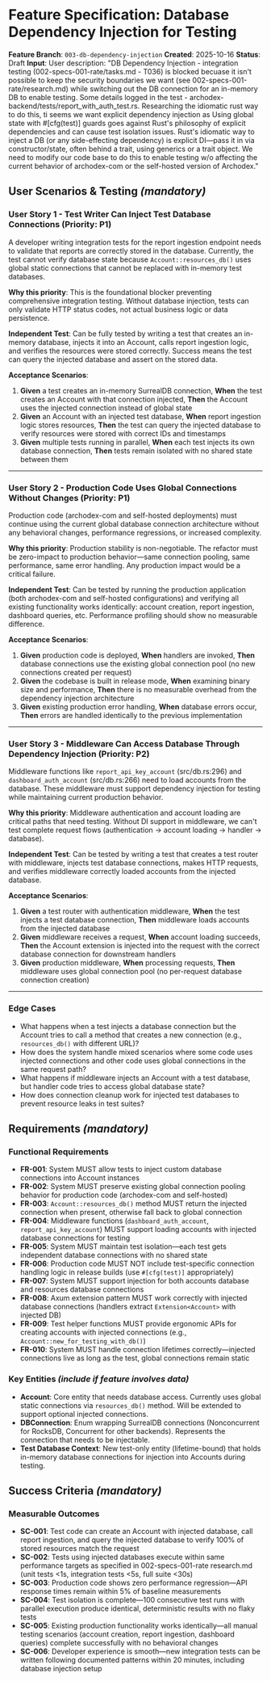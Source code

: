 # Feature Specification: Database Dependency Injection for Testing

**Feature Branch**: `003-db-dependency-injection`
**Created**: 2025-10-16
**Status**: Draft
**Input**: User description: "DB Dependency Injection - integration testing (002-specs-001-rate/tasks.md - T036) is blocked becuase it isn't possible to keep the security boundaries we want (see 002-specs-001-rate/research.md) while switching out the DB connection for an in-memory DB to enable testing. Some details logged in the test - archodex-backend/tests/report_with_auth_test.rs. Researching the idiomatic rust way to do this, ti seems we want explicit dependency injection as Using global state with #[cfg(test)] guards goes against Rust's philosophy of explicit dependencies and can cause test isolation issues. Rust's idiomatic way to inject a DB (or any side-effecting dependency) is explicit DI—pass it in via constructor/state, often behind a trait, using generics or a trait object. We need to modify our code base to do this to enable testing w/o affecting the current behavior of archodex-com or the self-hosted version of Archodex."

## User Scenarios & Testing *(mandatory)*

### User Story 1 - Test Writer Can Inject Test Database Connections (Priority: P1)

A developer writing integration tests for the report ingestion endpoint needs to validate that reports are correctly stored in the database. Currently, the test cannot verify database state because `Account::resources_db()` uses global static connections that cannot be replaced with in-memory test databases.

**Why this priority**: This is the foundational blocker preventing comprehensive integration testing. Without database injection, tests can only validate HTTP status codes, not actual business logic or data persistence.

**Independent Test**: Can be fully tested by writing a test that creates an in-memory database, injects it into an Account, calls report ingestion logic, and verifies the resources were stored correctly. Success means the test can query the injected database and assert on the stored data.

**Acceptance Scenarios**:

1. **Given** a test creates an in-memory SurrealDB connection, **When** the test creates an Account with that connection injected, **Then** the Account uses the injected connection instead of global state
2. **Given** an Account with an injected test database, **When** report ingestion logic stores resources, **Then** the test can query the injected database to verify resources were stored with correct IDs and timestamps
3. **Given** multiple tests running in parallel, **When** each test injects its own database connection, **Then** tests remain isolated with no shared state between them

---

### User Story 2 - Production Code Uses Global Connections Without Changes (Priority: P1)

Production code (archodex-com and self-hosted deployments) must continue using the current global database connection architecture without any behavioral changes, performance regressions, or increased complexity.

**Why this priority**: Production stability is non-negotiable. The refactor must be zero-impact to production behavior—same connection pooling, same performance, same error handling. Any production impact would be a critical failure.

**Independent Test**: Can be tested by running the production application (both archodex-com and self-hosted configurations) and verifying all existing functionality works identically: account creation, report ingestion, dashboard queries, etc. Performance profiling should show no measurable difference.

**Acceptance Scenarios**:

1. **Given** production code is deployed, **When** handlers are invoked, **Then** database connections use the existing global connection pool (no new connections created per request)
2. **Given** the codebase is built in release mode, **When** examining binary size and performance, **Then** there is no measurable overhead from the dependency injection architecture
3. **Given** existing production error handling, **When** database errors occur, **Then** errors are handled identically to the previous implementation

---

### User Story 3 - Middleware Can Access Database Through Dependency Injection (Priority: P2)

Middleware functions like `report_api_key_account` (src/db.rs:296) and `dashboard_auth_account` (src/db.rs:266) need to load accounts from the database. These middleware must support dependency injection for testing while maintaining current production behavior.

**Why this priority**: Middleware authentication and account loading are critical paths that need testing. Without DI support in middleware, we can't test complete request flows (authentication → account loading → handler → database).

**Independent Test**: Can be tested by writing a test that creates a test router with middleware, injects test database connections, makes HTTP requests, and verifies middleware correctly loaded accounts from the injected database.

**Acceptance Scenarios**:

1. **Given** a test router with authentication middleware, **When** the test injects a test database connection, **Then** middleware loads accounts from the injected database
2. **Given** middleware receives a request, **When** account loading succeeds, **Then** the Account extension is injected into the request with the correct database connection for downstream handlers
3. **Given** production middleware, **When** processing requests, **Then** middleware uses global connection pool (no per-request database connection creation)

---

### Edge Cases

- What happens when a test injects a database connection but the Account tries to call a method that creates a new connection (e.g., `resources_db()` with different URL)?
- How does the system handle mixed scenarios where some code uses injected connections and other code uses global connections in the same request path?
- What happens if middleware injects an Account with a test database, but handler code tries to access global database state?
- How does connection cleanup work for injected test databases to prevent resource leaks in test suites?

## Requirements *(mandatory)*

### Functional Requirements

- **FR-001**: System MUST allow tests to inject custom database connections into Account instances
- **FR-002**: System MUST preserve existing global connection pooling behavior for production code (archodex-com and self-hosted)
- **FR-003**: `Account::resources_db()` method MUST return the injected connection when present, otherwise fall back to global connection
- **FR-004**: Middleware functions (`dashboard_auth_account`, `report_api_key_account`) MUST support loading accounts with injected database connections for testing
- **FR-005**: System MUST maintain test isolation—each test gets independent database connections with no shared state
- **FR-006**: Production code MUST NOT include test-specific connection handling logic in release builds (use `#[cfg(test)]` appropriately)
- **FR-007**: System MUST support injection for both accounts database and resources database connections
- **FR-008**: Axum extension pattern MUST work correctly with injected database connections (handlers extract `Extension<Account>` with injected DB)
- **FR-009**: Test helper functions MUST provide ergonomic APIs for creating accounts with injected connections (e.g., `Account::new_for_testing_with_db()`)
- **FR-010**: System MUST handle connection lifetimes correctly—injected connections live as long as the test, global connections remain static

### Key Entities *(include if feature involves data)*

- **Account**: Core entity that needs database access. Currently uses global static connections via `resources_db()` method. Will be extended to support optional injected connections.
- **DBConnection**: Enum wrapping SurrealDB connections (Nonconcurrent for RocksDB, Concurrent for other backends). Represents the connection that needs to be injectable.
- **Test Database Context**: New test-only entity (lifetime-bound) that holds in-memory database connections for injection into Accounts during testing.

## Success Criteria *(mandatory)*

### Measurable Outcomes

- **SC-001**: Test code can create an Account with injected database, call report ingestion, and query the injected database to verify 100% of stored resources match the request
- **SC-002**: Tests using injected databases execute within same performance targets as specified in 002-specs-001-rate research.md (unit tests <1s, integration tests <5s, full suite <30s)
- **SC-003**: Production code shows zero performance regression—API response times remain within 5% of baseline measurements
- **SC-004**: Test isolation is complete—100 consecutive test runs with parallel execution produce identical, deterministic results with no flaky tests
- **SC-005**: Existing production functionality works identically—all manual testing scenarios (account creation, report ingestion, dashboard queries) complete successfully with no behavioral changes
- **SC-006**: Developer experience is smooth—new integration tests can be written following documented patterns within 20 minutes, including database injection setup

